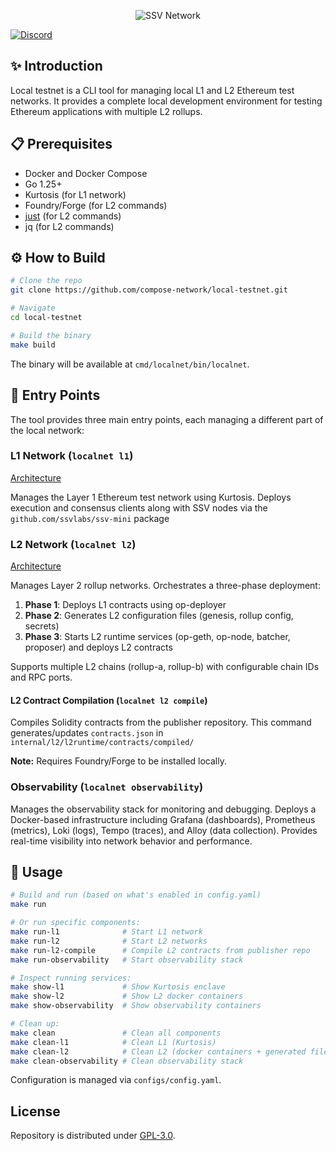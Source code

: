 <p align="center"><img src="https://framerusercontent.com/images/9FedKxMYLZKR9fxBCYj90z78.png?scale-down-to=512&width=893&height=363" alt="SSV Network"></p>

<a href="https://discord.com/invite/ssvnetworkofficial"><img src="https://img.shields.io/badge/discord-%23ssvlabs-8A2BE2.svg" alt="Discord" /></a>

## ✨ Introduction

Local testnet is a CLI tool for managing local L1 and L2 Ethereum test networks. It provides a complete local development environment for testing Ethereum applications with multiple L2 rollups.

## 📋 Prerequisites

- Docker and Docker Compose
- Go 1.25+
- Kurtosis (for L1 network)
- Foundry/Forge (for L2 commands)
- [just](https://github.com/casey/just) (for L2 commands)
- jq (for L2 commands)

## ⚙️  How to Build

```bash
# Clone the repo
git clone https://github.com/compose-network/local-testnet.git

# Navigate
cd local-testnet

# Build the binary
make build
```

The binary will be available at `cmd/localnet/bin/localnet`.

## 🚀 Entry Points

The tool provides three main entry points, each managing a different part of the local network:

### L1 Network (`localnet l1`)
[Architecture](https://github.com/compose-network/local-testnet/blob/main/docs/l1-architecture.png)

Manages the Layer 1 Ethereum test network using Kurtosis. Deploys execution and consensus clients along with SSV nodes via the `github.com/ssvlabs/ssv-mini` package

### L2 Network (`localnet l2`)
[Architecture](https://github.com/compose-network/local-testnet/blob/main/docs/l2-architecture.png)

Manages Layer 2 rollup networks. Orchestrates a three-phase deployment:
1. **Phase 1**: Deploys L1 contracts using op-deployer
2. **Phase 2**: Generates L2 configuration files (genesis, rollup config, secrets)
3. **Phase 3**: Starts L2 runtime services (op-geth, op-node, batcher, proposer) and deploys L2 contracts

Supports multiple L2 chains (rollup-a, rollup-b) with configurable chain IDs and RPC ports.

#### L2 Contract Compilation (`localnet l2 compile`)

Compiles Solidity contracts from the publisher repository. This command generates/updates `contracts.json` in `internal/l2/l2runtime/contracts/compiled/`

**Note:** Requires Foundry/Forge to be installed locally.

### Observability (`localnet observability`)
Manages the observability stack for monitoring and debugging. Deploys a Docker-based infrastructure including Grafana (dashboards), Prometheus (metrics), Loki (logs), Tempo (traces), and Alloy (data collection). Provides real-time visibility into network behavior and performance.

## 🔧 Usage

```bash
# Build and run (based on what's enabled in config.yaml)
make run

# Or run specific components:
make run-l1              # Start L1 network
make run-l2              # Start L2 networks
make run-l2-compile      # Compile L2 contracts from publisher repo
make run-observability   # Start observability stack

# Inspect running services:
make show-l1             # Show Kurtosis enclave
make show-l2             # Show L2 docker containers
make show-observability  # Show observability containers

# Clean up:
make clean               # Clean all components
make clean-l1            # Clean L1 (Kurtosis)
make clean-l2            # Clean L2 (docker containers + generated files)
make clean-observability # Clean observability stack
```

Configuration is managed via `configs/config.yaml`.

## License

Repository is distributed under [GPL-3.0](LICENSE).
